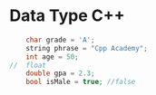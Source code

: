 # Data Type C++

```cpp
    char grade = 'A';
    string phrase = "Cpp Academy";
    int age = 50;
//  float 
    double gpa = 2.3;
    bool isMale = true; //false 

```


